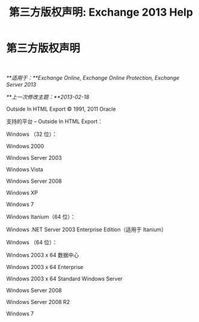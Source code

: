 ﻿---
title: '第三方版权声明: Exchange 2013 Help'
TOCTitle: 第三方版权声明
ms:assetid: e94f1244-acb8-4ddd-b54e-5cc37f903bbf
ms:mtpsurl: https://technet.microsoft.com/zh-cn/library/Dd351225(v=EXCHG.150)
ms:contentKeyID: 50489801
ms.date: 01/11/2018
mtps_version: v=EXCHG.150
ms.translationtype: HT
---

# 第三方版权声明

 

_**适用于：**Exchange Online, Exchange Online Protection, Exchange Server 2013_

_**上一次修改主题：**2013-02-18_

Outside In HTML Export © 1991, 2011 Oracle

支持的平台 – Outside In HTML Export：

Windows （32 位）：

Windows 2000

Windows Server 2003

Windows Vista

Windows Server 2008

Windows XP

Windows 7

Windows Itanium（64 位）：

Windows .NET Server 2003 Enterprise Edition（适用于 Itanium）

Windows （64 位）：

Windows 2003 x 64 数据中心

Windows 2003 x 64 Enterprise

Windows 2003 x 64 Standard Windows Server

Windows Server 2008

Windows Server 2008 R2

Windows 7

